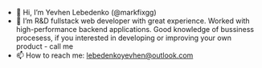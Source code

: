- 👋 Hi, I’m Yevhen Lebedenko (@markfixgg)
- 👀 I’m R&D fullstack web developer with great experience. Worked with high-performance backend applications. Good knowledge of bussiness procesess, if you interested in developing or improving your own product - call me
- 📫 How to reach me: lebedenkoyevhen@outlook.com
  
